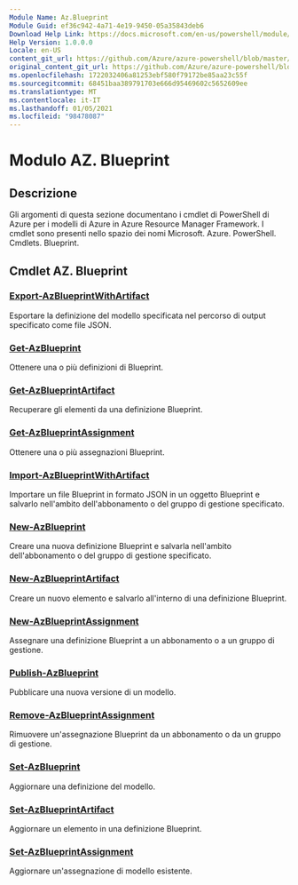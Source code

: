 ```yaml
---
Module Name: Az.Blueprint
Module Guid: ef36c942-4a71-4e19-9450-05a35843deb6
Download Help Link: https://docs.microsoft.com/en-us/powershell/module/az.blueprint
Help Version: 1.0.0.0
Locale: en-US
content_git_url: https://github.com/Azure/azure-powershell/blob/master/src/Blueprint/Blueprint/help/Az.Blueprint.md
original_content_git_url: https://github.com/Azure/azure-powershell/blob/master/src/Blueprint/Blueprint/help/Az.Blueprint.md
ms.openlocfilehash: 1722032406a81253ebf580f79172be85aa23c55f
ms.sourcegitcommit: 68451baa389791703e666d95469602c5652609ee
ms.translationtype: MT
ms.contentlocale: it-IT
ms.lasthandoff: 01/05/2021
ms.locfileid: "98478087"
---
```

# Modulo AZ. Blueprint
## Descrizione
Gli argomenti di questa sezione documentano i cmdlet di PowerShell di Azure per i modelli di Azure in Azure Resource Manager Framework. I cmdlet sono presenti nello spazio dei nomi Microsoft. Azure. PowerShell. Cmdlets. Blueprint.

## Cmdlet AZ. Blueprint
### [Export-AzBlueprintWithArtifact](Export-AzBlueprintWithArtifact.md)
Esportare la definizione del modello specificata nel percorso di output specificato come file JSON. 

### [Get-AzBlueprint](Get-AzBlueprint.md)
Ottenere una o più definizioni di Blueprint.

### [Get-AzBlueprintArtifact](Get-AzBlueprintArtifact.md)
Recuperare gli elementi da una definizione Blueprint.

### [Get-AzBlueprintAssignment](Get-AzBlueprintAssignment.md)
Ottenere una o più assegnazioni Blueprint.

### [Import-AzBlueprintWithArtifact](Import-AzBlueprintWithArtifact.md)
Importare un file Blueprint in formato JSON in un oggetto Blueprint e salvarlo nell'ambito dell'abbonamento o del gruppo di gestione specificato.

### [New-AzBlueprint](New-AzBlueprint.md)
Creare una nuova definizione Blueprint e salvarla nell'ambito dell'abbonamento o del gruppo di gestione specificato.

### [New-AzBlueprintArtifact](New-AzBlueprintArtifact.md)
Creare un nuovo elemento e salvarlo all'interno di una definizione Blueprint.

### [New-AzBlueprintAssignment](New-AzBlueprintAssignment.md)
Assegnare una definizione Blueprint a un abbonamento o a un gruppo di gestione.

### [Publish-AzBlueprint](Publish-AzBlueprint.md)
Pubblicare una nuova versione di un modello.

### [Remove-AzBlueprintAssignment](Remove-AzBlueprintAssignment.md)
Rimuovere un'assegnazione Blueprint da un abbonamento o da un gruppo di gestione.

### [Set-AzBlueprint](Set-AzBlueprint.md)
Aggiornare una definizione del modello.

### [Set-AzBlueprintArtifact](Set-AzBlueprintArtifact.md)
Aggiornare un elemento in una definizione Blueprint.

### [Set-AzBlueprintAssignment](Set-AzBlueprintAssignment.md)
Aggiornare un'assegnazione di modello esistente.

